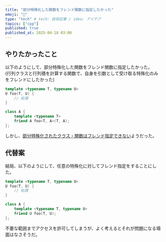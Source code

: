 ```yaml
---
title: "部分特殊化した関数をフレンド関数に指定したかった"
emoji: "📘"
type: "tech" # tech: 技術記事 / idea: アイデア
topics: ["cpp"]
published: true
published_at: 2025-04-18 03:00
---
```


## やりたかったこと

以下のようにして、部分特殊化した関数をフレンド関数に指定したかった。  
(行列クラスと行列積を計算する関数で、自身を引数として受け取る特殊化のみをフレンドにしたかった)

```cpp
template <typename T, typename U>
U foo(T, U) {
    // 処理
}

class A {
    template <typename T>
    friend A foo<T, A>(T, A);
};
```

しかし、[部分特殊化されたクラス・関数はフレンド指定できない](https://stackoverflow.com/questions/44213761/partial-template-specialization-for-friend-classes)ようだった。

## 代替案

結局、以下のようにして、任意の特殊化に対してフレンド指定をすることにした。

```cpp
template <typename T, typename U>
U foo(T, U) {
    // 処理
}

class A {
    template <typename T, typename U>
    friend U foo(T, U);
};
```

不要な範囲までアクセスを許可してしまうが、よく考えるとそれが問題になる場面はなさそうだ。